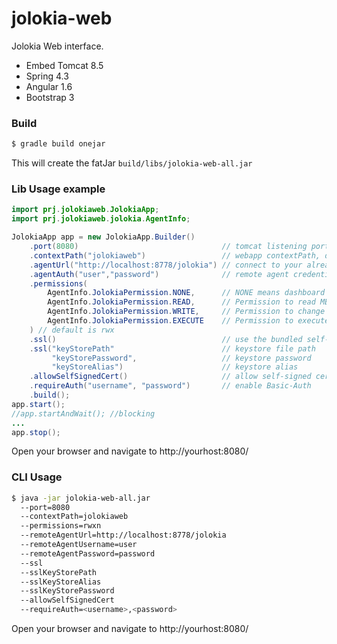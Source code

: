 # jolokia-web

Jolokia Web interface.
  - Embed Tomcat 8.5
  - Spring 4.3
  - Angular 1.6
  - Bootstrap 3

### Build
```sh
$ gradle build onejar
```
This will create the fatJar `build/libs/jolokia-web-all.jar`

### Lib Usage example
```java
import prj.jolokiaweb.JolokiaApp;
import prj.jolokiaweb.jolokia.AgentInfo;

JolokiaApp app = new JolokiaApp.Builder()
    .port(8080)                                // tomcat listening port, default: 8080
    .contextPath("jolokiaweb")                 // webapp contextPath, default is the root path
    .agentUrl("http://localhost:8778/jolokia") // connect to your already running jolokia-jvm-agent
    .agentAuth("user","password")              // remote agent credentials
    .permissions(
        AgentInfo.JolokiaPermission.NONE,      // NONE means dashboard only
        AgentInfo.JolokiaPermission.READ,      // Permission to read MBean values
        AgentInfo.JolokiaPermission.WRITE,     // Permission to change MBean values
        AgentInfo.JolokiaPermission.EXECUTE    // Permission to execute MBean operations
    ) // default is rwx
    .ssl()                                     // use the bundled self-signed cert
    .ssl("keyStorePath"                        // keystore file path
         "keyStorePassword",                   // keystore password
         "keyStoreAlias")                      // keystore alias
    .allowSelfSignedCert()                     // allow self-signed cert
    .requireAuth("username", "password")       // enable Basic-Auth
    .build();
app.start();
//app.startAndWait(); //blocking
...
app.stop();
```
Open your browser and navigate to http://yourhost:8080/
### CLI Usage
```sh
$ java -jar jolokia-web-all.jar
  --port=8080
  --contextPath=jolokiaweb
  --permissions=rwxn
  --remoteAgentUrl=http://localhost:8778/jolokia
  --remoteAgentUsername=user
  --remoteAgentPassword=password
  --ssl
  --sslKeyStorePath
  --sslKeyStoreAlias
  --sslKeyStorePassword
  --allowSelfSignedCert
  --requireAuth=<username>,<password>
```
Open your browser and navigate to http://yourhost:8080/
